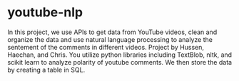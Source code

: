 # youtube-nlp
In this project, we use APIs to get data from YouTube videos, clean and organize the data and use natural language processing to analyze the sentement of the comments in different videos. Project by Hussen, Haechan, and Chris.
You utilize python libraries including TextBlob, nltk, and scikit learn to analyze polarity of youtube comments. We then store the data by creating a table in SQL. 
